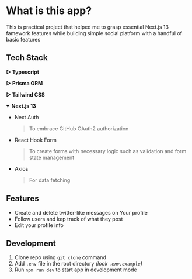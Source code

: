 # What is this app?
This is practical project that helped me to grasp essential Next.js 13 famework features while building simple social platform with a handful of basic features
<br/>

## Tech Stack
 <b>▷ Typescript</b>

 <b>▷ Prisma ORM</b>

 <b>▷ Tailwind CSS</b>

 <details open>
   <summary><b>Next.js 13</b></summary>

   - Next Auth
     > To embrace GitHub OAuth2 authorization 
   - React Hook Form
     > To create forms with necessary logic such as validation and form state management
   - Axios
     > For data fetching
</details>
   
## Features
  - Create and delete twitter-like messages on Your profile
  - Follow users and kep track of what they post
  - Edit your profile info

## Development
1. Clone repo using `git clone` command
2. Add `.env` file in the root directory _(look `.env.example`)_
3. Run `npm run dev` to start app in development mode

